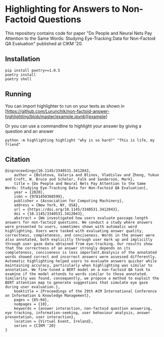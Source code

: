 # Highlighting for Answers to Non-Factoid Questions

This repository contains code for paper "Do People and Neural Nets Pay Attention to the Same Words: Studying Eye-Tracking Data for Non-Factoid QA Evaluation" published at CIKM '20.

## Installation

    pip install poetry>=1.0.5
    poetry install
    poetry shell

## Running
You can import highlighter to run on your texts as shown in [https://github.com/Lurunchik/non-factoid-answer-highlighting/blob/master/example.ipynb][example]

Or you can use a commandline to highlight your answer by giving a question and an answer

`python -m highlighting highlight "why is so hard?" "This is life, my friend"`

## Citation

    @inproceedings{10.1145/3340531.3412043,
        author = {Bolotova, Valeria and Blinov, Vladislav and Zheng, Yukun and Croft, W. Bruce and Scholer, Falk and Sanderson, Mark},
        title = {Do People and Neural Nets Pay Attention to the Same Words: Studying Eye-Tracking Data for Non-Factoid QA Evaluation},
        year = {2020},
        isbn = {9781450368599},
        publisher = {Association for Computing Machinery},
        address = {New York, NY, USA},
        url = {https://doi.org/10.1145/3340531.3412043},
        doi = {10.1145/3340531.3412043},
        abstract = {We investigated how users evaluate passage-length answers for non-factoid questions. We conduct a study where answers were presented to users, sometimes shown with automatic word highlighting. Users were tasked with evaluating answer quality, correctness, completeness, and conciseness. Words in the answer were also annotated, both explicitly through user mark up and implicitly through user gaze data obtained from eye-tracking. Our results show that the correctness of an answer strongly depends on its completeness, conciseness is less important.Analysis of the annotated words showed correct and incorrect answers were assessed differently. Automatic highlighting helped users to evaluate answers quicker while maintaining accuracy, particularly when highlighting was similar to annotation. We fine-tuned a BERT model on a non-factoid QA task to examine if the model attends to words similar to those annotated. Similarity was found, consequently, we propose a method to exploit the BERT attention map to generate suggestions that simulate eye gaze during user evaluation.},
        booktitle = {Proceedings of the 29th ACM International Conference on Information & Knowledge Management},
        pages = {85–94},
        numpages = {10},
        keywords = {answer interaction, non-factoid question answering, eye tracking, information-seeking, user behaviour analysis, answer presentation, user interaction},
        location = {Virtual Event, Ireland},
        series = {CIKM '20}
    }    

[example]: https://github.com/Lurunchik/non-factoid-answer-highlighting/blob/master/example.ipynb
